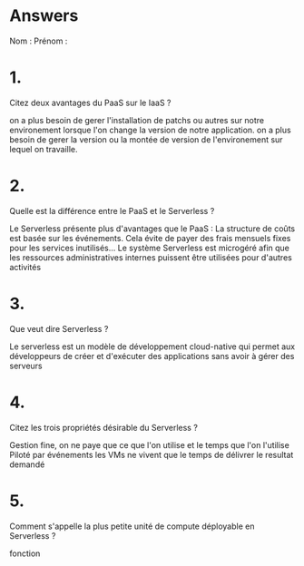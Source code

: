 # Answers

Nom : 
Prénom : 

# 1.
Citez deux avantages du PaaS sur le IaaS ?

on a plus besoin de gerer l'installation de patchs ou autres sur notre environement lorsque l'on change la version de notre application.
on a plus besoin de gerer la version ou la montée de version de l'environement sur lequel on travaille.

# 2.
Quelle est la différence entre le PaaS et le Serverless ?

Le Serverless présente plus d'avantages que le PaaS : La structure de coûts est basée sur les événements. Cela évite de payer des frais mensuels fixes pour les services inutilisés… Le système Serverless est microgéré afin que les ressources administratives internes puissent être utilisées pour d'autres activités

# 3.
Que veut dire Serverless ?

Le serverless est un modèle de développement cloud-native qui permet aux développeurs de créer et d'exécuter des applications sans avoir à gérer des serveurs

# 4.
Citez les trois propriétés désirable du Serverless ?

Gestion fine, on ne paye que ce que l'on utilise et le temps que l'on l'utilise
Piloté par événements
les VMs ne vivent que le temps de délivrer le resultat demandé



# 5.
Comment s'appelle la plus petite unité de compute déployable en Serverless ?

fonction
